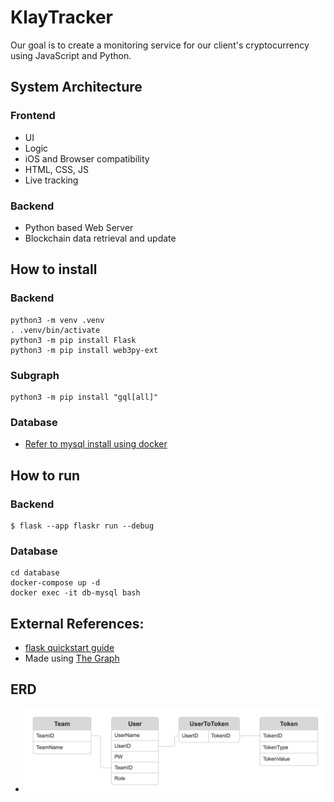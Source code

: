 # KlayTracker

Our goal is to create a monitoring service for our client's cryptocurrency using JavaScript and Python.

## System Architecture

### Frontend
- UI
- Logic
- iOS and Browser compatibility
- HTML, CSS, JS
- Live tracking 

### Backend
- Python based Web Server
- Blockchain data retrieval and update


## How to install 
### Backend
```
python3 -m venv .venv
. .venv/bin/activate
python3 -m pip install Flask
python3 -m pip install web3py-ext
```

### Subgraph
```
python3 -m pip install "gql[all]"
```
### Database
- [Refer to mysql install using docker](https://mariadb.com/kb/en/installing-and-using-mariadb-via-docker/)




## How to run
### Backend
```
$ flask --app flaskr run --debug
```
### Database
```
cd database
docker-compose up -d
docker exec -it db-mysql bash
```

## External References: 
- [flask quickstart guide](https://flask.palletsprojects.com/en/3.0.x/quickstart/)
- Made using [The Graph](https://thegraph.com/en/)

## ERD
- ![KlayTracker intial ER diagram](https://github.com/nohkwak/KlayTracker/blob/main/doc/ERD%20KlayTracker.png)
